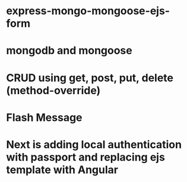 # express-mongo-mongoose-ejs-form
# mongodb and mongoose
# CRUD using get, post, put, delete (method-override)
# Flash Message
# Next is adding local authentication with passport and replacing ejs template with Angular